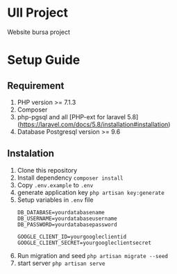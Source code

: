 # UII Project
Website bursa project

# Setup Guide

## Requirement
1. PHP version >= 7.1.3
2. Composer
3. php-pgsql and all [PHP-ext for laravel 5.8] (https://laravel.com/docs/5.8/installation#installation)
4. Database Postgresql version >= 9.6

## Instalation
1. Clone this repository
2. Install dependency `composer install`
3. Copy `.env.example` to `.env`
4. generate application key `php artisan key:generate`
5. Setup variables in `.env` file
   ```
   DB_DATABASE=yourdatabasename
   DB_USERNAME=yourdatabaseusername
   DB_PASSWORD=yourdatabasepassword

   GOOGLE_CLIENT_ID=yourgoogleclientid
   GOOGLE_CLIENT_SECRET=yourgoogleclientsecret
   ```
6. Run migration and seed `php artisan migrate --seed`
7. start server `php artisan serve`
